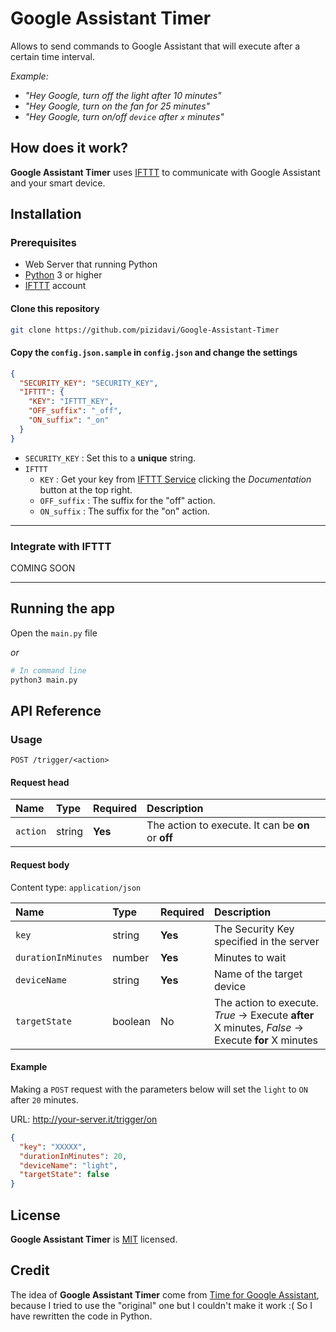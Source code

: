 # Google Assistant Timer

Allows to send commands to Google Assistant that will execute after a certain time interval.

_Example:_

* _"Hey Google, turn off the light after 10 minutes"_
* _"Hey Google, turn on the fan for 25 minutes"_
* _"Hey Google, turn on/off `device` after `x` minutes"_

## How does it work?

**Google Assistant Timer** uses [IFTTT](https://ifttt.com/) to communicate with Google Assistant and your smart device.

## Installation

### Prerequisites

* Web Server that running Python
* [Python](https://www.python.org/) 3 or higher
* [IFTTT](https://ifttt.com/) account

#### Clone this repository

``` bash
git clone https://github.com/pizidavi/Google-Assistant-Timer
```

#### Copy the `config.json.sample` in `config.json` and change the settings  

``` json
{
  "SECURITY_KEY": "SECURITY_KEY",
  "IFTTT": {
    "KEY": "IFTTT_KEY",
    "OFF_suffix": "_off",
    "ON_suffix": "_on"
  }
}
```

* `SECURITY_KEY` : Set this to a **unique** string.  
* `IFTTT`  
	* `KEY` : Get your key from [IFTTT Service](https://ifttt.com/maker_webhooks) clicking the *Documentation* button at the top right.  
	* `OFF_suffix` : The suffix for the "off" action.  
	* `ON_suffix` : The suffix for the "on" action.  

---

### Integrate with IFTTT

COMING SOON

---

## Running the app

Open the `main.py` file  

_or_

``` bash
# In command line
python3 main.py
```

## API Reference

### Usage

 `POST /trigger/<action>`

#### Request head

| Name | Type | Required | Description |
| :--- | :--- | :---| :--- |
| `action` | string  | **Yes**  | The action to execute. It can be **on** or **off** |

#### Request body

Content type: `application/json`

| Name | Type | Required | Description |
| :--- | :--- | :---| :--- |
| `key` | string  | **Yes**  | The Security Key specified in the server |
| `durationInMinutes` | number  | **Yes**  | Minutes to wait |
| `deviceName` | string  | **Yes**  | Name of the target device |
| `targetState` | boolean | No | The action to execute. _True_ -> Execute **after** X minutes, _False_ -> Execute **for** X minutes |

#### Example

Making a `POST` request with the parameters below will set the `light` to `ON` after `20` minutes.

URL: http://your-server.it/trigger/on

``` json
{
  "key": "XXXXX",
  "durationInMinutes": 20,
  "deviceName": "light",
  "targetState": false
}
```

## License

**Google Assistant Timer** is [MIT](LICENSE) licensed.  

## Credit

The idea of **Google Assistant Timer** come from [Time for Google Assistant](https://github.com/wiseindy/timer-for-google-assistant), because I tried to use the "original" one but I couldn't make it work :(
So I have rewritten the code in Python.
